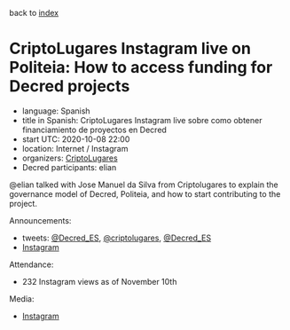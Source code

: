 back to [index](index.md)

# CriptoLugares Instagram live on Politeia: How to access funding for Decred projects

- language: Spanish
- title in Spanish: CriptoLugares Instagram live sobre como obtener financiamiento de proyectos en Decred
- start UTC: 2020-10-08 22:00
- location: Internet / Instagram
- organizers: [CriptoLugares](https://twitter.com/criptolugares)
- Decred participants: elian

\@elian talked with Jose Manuel da Silva from Criptolugares to explain the governance model of Decred, Politeia, and how to start contributing to the project.

Announcements:

- tweets: [@Decred_ES](https://twitter.com/Decred_ES/status/1313869491160444929), [@criptolugares](https://twitter.com/criptolugares/status/1314193961532223488), [@Decred_ES](https://twitter.com/Decred_ES/status/1314270152280678400)
- [Instagram](https://www.instagram.com/p/CGFWl-7HQ-E/)

Attendance:

- 232 Instagram views as of November 10th

Media:

- [Instagram](https://www.instagram.com/p/CGGZc5Gntil/)
